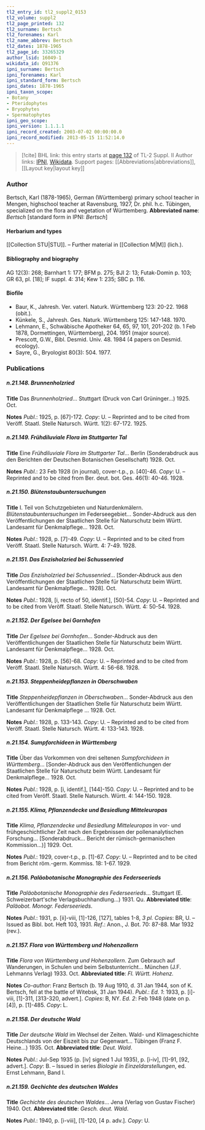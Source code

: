 ```yaml
---
tl2_entry_id: tl2_suppl2_0153
tl2_volume: suppl2
tl2_page_printed: 132
tl2_surname: Bertsch
tl2_forenames: Karl
tl2_name_abbrev: Bertsch
tl2_dates: 1878-1965
tl2_page_id: 33265329
author_lsid: 16049-1
wikidata_id: Q91376
ipni_surname: Bertsch
ipni_forenames: Karl
ipni_standard_form: Bertsch
ipni_dates: 1878-1965
ipni_taxon_scope: 
- Botany
- Pteridophytes
- Bryophytes
- Spermatophytes
ipni_geo_scope: 
ipni_version: 1.1.1.1
ipni_record_created: 2003-07-02 00:00:00.0
ipni_record_modified: 2013-05-15 11:52:14.0
---
```


> [!cite] BHL link: this entry starts at [page 132](https://www.biodiversitylibrary.org/page/33265329) of TL-2 Suppl. II
> Author links: [IPNI](https://www.ipni.org/a/16049-1), [Wikidata](https://www.wikidata.org/wiki/Q91376). Support pages: [[Abbreviations|abbreviations]], [[Layout key|layout key]]

### Author

Bertsch, Karl (1878-1965), German (Württemberg) primary school teacher in Mengen, highschool teacher at Ravensburg, 1927, Dr. phil. h.c. Tübingen, specialized on the flora and vegetation of Württemberg. 
**Abbreviated name**: *Bertsch* \[standard form in IPNI: *Bertsch*\]

#### Herbarium and types

[[Collection STU|STU]]. – Further material in [[Collection M|M]] (lich.).

#### Bibliography and biography

AG 12(3): 268; Barnhart 1: 177; BFM p. 275; BJI 2: 13; Futak-Domin p. 103; GR 63, pl. \[18\]; IF suppl. 4: 314; Kew 1: 235; SBC p. 116.

#### Biofile

- Baur, K., Jahresh. Ver. vaterl. Naturk. Württemberg 123: 20-22. 1968 (obit.).
- Künkele, S., Jahresh. Ges. Naturk. Württemberg 125: 147-148. 1970.
- Lehmann, E., Schwäbische Apotheker 64, 65, 97, 101, 201-202 (b. 1 Feb 1878, Dormettingen, Württemberg), 204. 1951 (major source).
- Prescott, G.W., Bibl. Desmid. Univ. 48. 1984 (4 papers on Desmid. ecology).
- Sayre, G., Bryologist 80(3): 504. 1977.

### Publications

##### n.21.148. Brunnenholzried

**Title**
Das *Brunnenholzried*... Stuttgart (Druck von Carl Grüninger...) 1925. Oct.

**Notes**
*Publ*.: 1925, p. \[67\]-172. *Copy*: U. – Reprinted and to be cited from Veröff. Staatl. Stelle Natursch. Württ. 1(2): 67-172. 1925.

##### n.21.149. Frühdiluviale Flora im Stuttgarter Tal

**Title**
Eine *Frühdiluviale Flora im Stuttgarter Tal*... Berlin (Sonderabdruck aus den Berichten der Deutschen Botanischen Gesellschaft) 1928. Oct.

**Notes**
*Publ*.: 23 Feb 1928 (in journal), cover-t.p., p. \[40\]-46. *Copy*: U. – Reprinted and to be cited from Ber. deut. bot. Ges. 46(1): 40-46. 1928.

##### n.21.150. Blütenstaubuntersuchungen

**Title**
I. Teil von Schutzgebieten und Naturdenkmälern. *Blütenstaubuntersuchungen* im Federseegebiet... Sonder-Abdruck aus den Veröffentlichungen der Staatlichen Stelle für Naturschutz beim Württ. Landesamt für Denkmalpflege... 1928. Oct.

**Notes**
*Publ*.: 1928, p. \[7\]-49. *Copy*: U. – Reprinted and to be cited from Veröff. Staatl. Stelle Natursch. Württ. 4: 7-49. 1928.

##### n.21.151. Das Enzisholzried bei Schussenried

**Title**
*Das Enzisholzried bei Schussenried*... \[Sonder-Abdruck aus den Veröffentlichungen der Staatlichen Stelle für Naturschutz beim Württ. Landesamt für Denkmalpflege... 1928\]. Oct.

**Notes**
*Publ*.: 1928, \[i, recto of 50, identif.\], \[50\]-54. *Copy*: U. – Reprinted and to be cited from Veröff. Staatl. Stelle Natursch. Württ. 4: 50-54. 1928.

##### n.21.152. Der Egelsee bei Gornhofen

**Title**
*Der Egelsee bei Gornhofen*... Sonder-Abdruck aus den Veröffentlichungen der Staatlichen Stelle für Naturschutz beim Württ. Landesamt für Denkmalpflege... 1928. Oct.

**Notes**
*Publ*.: 1928, p. \[56\]-68. *Copy*: U. – Reprinted and to be cited from Veröff. Staatl. Stelle Natursch. Württ. 4: 56-68. 1928.

##### n.21.153. Steppenheidepflanzen in Oberschwaben

**Title**
*Steppenheidepflanzen in Oberschwaben*... Sonder-Abdruck aus den Veröffentlichungen der Staatlichen Stelle für Naturschutz beim Württ. Landesamt für Denkmalpflege ... 1928. Oct.

**Notes**
*Publ*.: 1928, p. 133-143. *Copy*: U. – Reprinted and to be cited from Veröff. Staatl. Stelle Natursch. Württ. 4: 133-143. 1928.

##### n.21.154. Sumpforchideen in Württemberg

**Title**
Über das Vorkommen von drei seltenen *Sumpforchideen in Württemberg*... \[Sonder-Abdruck aus den Veröffentlichungen der Staatlichen Stelle für Naturschutz beim Württ. Landesamt für Denkmalpflege... 1928. Oct.

**Notes**
*Publ*.: 1928, p. \[i, identif.\], \[144\]-150. *Copy*: U. – Reprinted and to be cited from Veröff. Staatl. Stelle Natursch. Württ. 4: 144-150. 1928.

##### n.21.155. Klima, Pflanzendecke und Besiedlung Mitteleuropas

**Title**
*Klima, Pflanzendecke und Besiedlung Mitteleuropas* in vor- und frühgeschichtlicher Zeit nach den Ergebnissen der pollenanalytischen Forschung... \[Sonderabdruck... Bericht der rümisch-germanischen Kommission...)\] 1929. Oct.

**Notes**
*Publ*.: 1929, cover-t.p., p. \[1\]-67. *Copy*: U. – Reprinted and to be cited from Bericht röm.-germ. Kommiss. 18: 1-67. 1929.

##### n.21.156. Paläobotanische Monographie des Federseerieds

**Title**
*Paläobotanische Monographie des Federseerieds*... Stuttgart (E. Schweizerbart'sche Verlagsbuchhandlung...) 1931. Qu.
**Abbreviated title**: *Paläobot. Monogr. Federseerieds*.

**Notes**
*Publ*.: 1931, p. \[ii\]-viii, \[1\]-126, \[127\], tables 1-8, *3 pl. Copies*: BR, U. – Issued as Bibl. bot. Heft 103, 1931.
*Ref*.: Anon., J. Bot. 70: 87-88. Mar 1932 (rev.).

##### n.21.157. Flora von Württemberg und Hohenzollern

**Title**
*Flora von Württemberg und Hohenzollern*. Zum Gebrauch auf Wanderungen, in Schulen und beim Selbstunterricht... München (J.F. Lehmanns Verlag) 1933. Oct.
**Abbreviated title**: *Fl. Württ. Hohenz.*

**Notes**
*Co-author*: Franz Bertsch (b. 19 Aug 1910, d. 31 Jan 1944, son of K. Bertsch, fell at the battle of Witebsk, 31 Jan 1944).
*Publ*.: *Ed. 1*: 1933, p. \[i\]-viii, \[1\]-311, \[313-320, advert.\]. *Copies*: B, NY.
*Ed. 2*: Feb 1948 (date on p. \[4\]), p. \[1\]-485. *Copy*: L.

##### n.21.158. Der deutsche Wald

**Title**
*Der deutsche Wald* im Wechsel der Zeiten. Wald- und Klimageschichte Deutschlands von der Eiszeit bis zur Gegenwart... Tübingen (Franz F. Heine...) 1935. Oct.
**Abbreviated title**: *Deut. Wald*.

**Notes**
*Publ*.: Jul-Sep 1935 (p. \[iv\] signed 1 Jul 1935), p. \[i-iv\], \[1\]-91, \[92, advert.\]. *Copy*: B. – Issued in series *Biologie in Einzeldarstellungen*, ed. Ernst Lehmann, Band I.

##### n.21.159. Gechichte des deutschen Waldes

**Title**
*Gechichte des deutschen Waldes*... Jena (Verlag von Gustav Fischer) 1940. Oct.
**Abbreviated title**: *Gesch. deut. Wald*.

**Notes**
*Publ*.: 1940, p. \[i-viii\], \[1\]-120, \[4 p. adv.\]. *Copy*: U.

